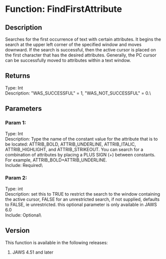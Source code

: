 # Function: FindFirstAttribute

## Description

Searches for the first occurrence of text with certain attributes. It
begins the search at the upper left corner of the specified window and
moves downward. If the search is successful, then the active cursor is
placed on the first character that has the desired attributes.
Generally, the PC cursor can be successfully moved to attributes within
a text window.

## Returns

Type: Int\
Description: \"WAS_SUCCESSFUL\" = 1, \"WAS_NOT_SUCCESSFUL\" = 0.\

## Parameters

### Param 1:

Type: Int\
Description: Type the name of the constant value for the attribute that
is to be located: ATTRIB_BOLD, ATTRIB_UNDERLINE, ATTRIB_ITALIC,
ATTRIB_HIGHLIGHT, and ATTRIB_STRIKEOUT. You can search for a combination
of attributes by placing a PLUS SIGN (+) between constants. For example,
ATTRIB_BOLD+ATTRIB_UNDERLINE.\
Include: Required\

### Param 2:

Type: int\
Description: set this to TRUE to restrict the search to the window
containing the active cursor, FALSE for an unrestricted search, if not
supplied, defaults to FALSE, ie unrestricted. this optional parameter is
only available in JAWS 6.0\
Include: Optional\

## Version

This function is available in the following releases:

1.  JAWS 4.51 and later

